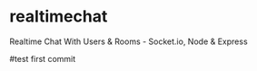 # realtimechat
Realtime Chat With Users &amp; Rooms - Socket.io, Node &amp; Express


#test first commit